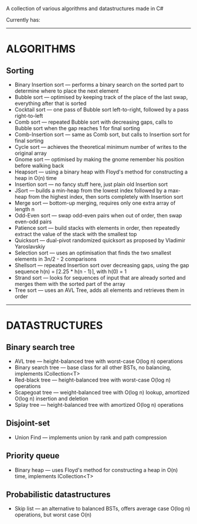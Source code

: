A collection of various algorithms and datastructures made in C#

Currently has:

---

# ALGORITHMS

## Sorting
- Binary Insertion sort — performs a binary search on the sorted part to determine where to place the next element
- Bubble sort — optimised by keeping track of the place of the last swap, everything after that is sorted
- Cocktail sort — one pass of Bubble sort left-to-right, followed by a pass right-to-left
- Comb sort — repeated Bubble sort with decreasing gaps, calls to Bubble sort when the gap reaches 1 for final sorting
- Comb-Insertion sort — same as Comb sort, but calls to Insertion sort for final sorting
- Cycle sort — achieves the theoretical minimum number of writes to the original array
- Gnome sort — optimised by making the gnome remember his position before walking back
- Heapsort — using a binary heap with Floyd's method for constructing a heap in O(n) time
- Insertion sort — no fancy stuff here, just plain old Insertion sort
- JSort — builds a min-heap from the lowest index followed by a max-heap from the highest index, then sorts completely with Insertion sort
- Merge sort — bottom-up merging, requires only one extra array of length n
- Odd-Even sort — swap odd-even pairs when out of order, then swap even-odd pairs
- Patience sort — build stacks with elements in order, then repeatedly extract the value of the stack with the smallest top
- Quicksort — dual-pivot randomized quicksort as proposed by Vladimir Yaroslavskiy
- Selection sort — uses an optimisation that finds the two smallest elements in 3n/2 - 2 comparisons
- Shellsort — repeated Insertion sort over decreasing gaps, using the gap sequence h(n) = ⌈2.25 * h(n - 1)⌉, with h(0) = 1
- Strand sort — looks for sequences of input that are already sorted and merges them with the sorted part of the array
- Tree sort — uses an AVL Tree, adds all elements and retrieves them in order

---

# DATASTRUCTURES

## Binary search tree
- AVL tree — height-balanced tree with worst-case O(log n) operations
- Binary search tree — base class for all other BSTs, no balancing, implements ICollection&lt;T>
- Red-black tree — height-balanced tree with worst-case O(log n) operations
- Scapegoat tree — weight-balanced tree with O(log n) lookup, amortized O(log n) insertion and deletion
- Splay tree — height-balanced tree with amortized O(log n) operations

## Disjoint-set
- Union Find — implements union by rank and path compression

## Priority queue
- Binary heap — uses Floyd's method for constructing a heap in O(n) time, implements ICollection&lt;T>

## Probabilistic datastructures
- Skip list — an alternative to balanced BSTs, offers average case O(log n) operations, but worst case O(n)